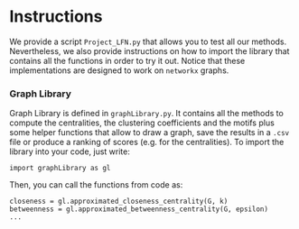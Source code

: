 # Instructions
We provide a script `Project_LFN.py` that allows you to test all our methods. Nevertheless, we also provide instructions on how to import the library that contains all the functions in order to try it out. Notice that these implementations are designed to work on `networkx` graphs.

### Graph Library
Graph Library is defined in `graphLibrary.py`. It contains all the methods to compute the centralities, the clustering coefficients and the motifs plus some helper functions that allow to draw a graph, save the results in a `.csv` file or produce a ranking of scores (e.g. for the centralities). To import the library into your code, just write:
```
import graphLibrary as gl
```
Then, you can call the functions from code as:
```
closeness = gl.approximated_closeness_centrality(G, k)
betweenness = gl.approximated_betweenness_centrality(G, epsilon)
...
```
